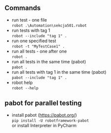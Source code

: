 

## Commands
 
- run test - one file  
  `robot .\Automation\sekcja501.robot`
- run tests with tag 1  
  `robot --include "tag 1" .`
- run one specified test  
  `robot -t "MyTestCase1" .`
- run all tests - one after one  
  `robot .`
- run all tests in the same time (pabot)  
  `pabot .`
- run all tests with tag 1 in the same time (pabot)  
  `pabot --include "tag 1" .`
- robot help  
  `robot --help`

## pabot for parallel testing

- install pabot (https://pabot.org/)  
  `pip install -U robotframework-pabot`  
  or install Interpreter in PyCharm